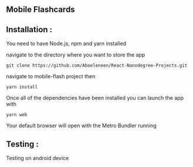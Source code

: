 ## Mobile Flashcards
 
## Installation :
You need to have Node.js, npm and yarn installed

navigate to the directory where you want to store the app

```
git clone https://github.com/Aboeleneen/React-Nanodegree-Projects.git
``` 
navigate to mobile-flash project then 

```
yarn install
```

Once all of the dependencies have been installed you can launch the app with

```
yarn web
```

Your default browser will open with the Metro Bundler running

## Testing :
 Testing on android device 



  
